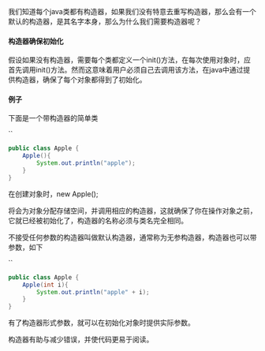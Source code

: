 我们知道每个java类都有构造器，如果我们没有特意去重写构造器，那么会有一个默认的构造器，是其名字本身，那么为什么我们需要构造器呢？

#### 构造器确保初始化

假设如果没有构造器，需要每个类都定义一个init()方法，在每次使用对象时，应首先调用init()方法。然而这意味着用户必须自己去调用该方法，在java中通过提供构造器，确保了每个对象都得到了初始化。

#### 例子

下面是一个带构造器的简单类

``

```java
public class Apple {  
    Apple(){        
        System.out.println("apple");  
    }
}
```

在创建对象时，new Apple();  

将会为对象分配存储空间，并调用相应的构造器，这就确保了你在操作对象之前，它就已经被初始化了，构造器的名称必须与类名完全相同。  

不接受任何参数的构造器叫做默认构造器，通常称为无参构造器，构造器也可以带参数，如下

``

```java
public class Apple {    
    Apple(int i){        
        System.out.println("apple" + i);   
    }
}
```

有了构造器形式参数，就可以在初始化对象时提供实际参数。

构造器有助与减少错误，并使代码更易于阅读。

